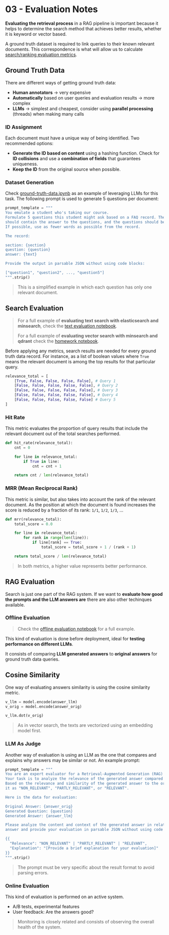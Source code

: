 # 03 - Evaluation Notes

**Evaluating the retrieval process** in a RAG pipeline is important because it helps to determine the search method that achieves better results, whether it is keyword or vector based.

A ground truth dataset is required to link queries to their known relevant documents. This correspondence is what will allow us to calculate [search/ranking evaluation metrics](./search_evaluation/evaluation-metrics.md).

## Ground Truth Data 
There are different ways of getting ground truth data:

- **Human annotators** -> very expensive
- **Automatically** based on user queries and evaluation results -> more complex
- **LLMs** -> simplest and cheapest, consider using **parallel processing** (threads) when making many calls

### ID Assignment

Each document must have a unique way of being identified. Two recommended options:

- **Generate the ID based on content** using a hashing function. Check for **ID collisions** and use a **combination of fields** that guarantees uniqueness.
- **Keep the ID** from the original source when possible.

### Dataset Generation

Check [ground-truth-data.ipynb](./search_evaluation/ground-truth-data.ipynb) as an example of leveraging LLMs for this task. The following prompt is used to generate 5 questions per document:

```python
prompt_template = """
You emulate a student who's taking our course.
Formulate 5 questions this student might ask based on a FAQ record. The record
should contain the answer to the questions, and the questions should be complete and not too short.
If possible, use as fewer words as possible from the record. 

The record:

section: {section}
question: {question}
answer: {text}

Provide the output in parsable JSON without using code blocks:

["question1", "question2", ..., "question5"]
""".strip()
```

> This is a simplified example in which each question has only one relevant document.


## Search Evaluation

> For a full example of **evaluating text search with elasticsearch and minsearch**, check the [text evaluation notebook](./search_evaluation/evaluate-text.ipynb).
>
> For a full example of **evaluating vector search with minsearch and qdrant** check the [homework notebook](./homework.ipynb).

Before applying any metrics, search results are needed for every ground truth data record. For instance, as a list of boolean values where `True` means the relevant document is among the top results for that particular query.

```python
relevance_total = [
    [True, False, False, False, False], # Query 1
    [False, False, False, False, False], # Query 2
    [False, False, False, False, False], # Query 3
    [False, False, False, False, False], # Query 4
    [False, False, False, False, False] # Query 5
]
```

### Hit Rate

This metric evaluates the proportion of query results that include the relevant document out of the total searches performed.

```python
def hit_rate(relevance_total):
    cnt = 0

    for line in relevance_total:
        if True in line:
            cnt = cnt + 1

    return cnt / len(relevance_total)
```

### MRR (Mean Reciprocal Rank)

This metric is similar, but also takes into account the rank of the relevant document. As the position at which the document is found increases the score is reduced by a fraction of its rank: `1/1`, `1/2`, `1/3`, ...

```python
def mrr(relevance_total):
    total_score = 0.0

    for line in relevance_total:
        for rank in range(len(line)):
            if line[rank] == True:
                total_score = total_score + 1 / (rank + 1)

    return total_score / len(relevance_total)
```

> In both metrics, a higher value represents better performance.

## RAG Evaluation

Search is just one part of the RAG system. If we want to **evaluate how good the prompts and the LLM answers are** there are also other techinques available.

### Offline Evaluation

> Check the [offline evaluation notebook](./rag_evaluation/offline-rag-evaluation.ipynb) for a full example.

This kind of evaluation is done before deployment, ideal for **testing performance on different LLMs**. 

It consists of comparing **LLM generated answers** to **original answers** for ground truth data queries.

## Cosine Similarity

One way of evaluating answers similarity is using the cosine similarity metric.

```python
v_llm = model.encode(answer_llm)
v_orig = model.encode(answer_orig)

v_llm.dot(v_orig)
```

> As in vector search, the texts are vectorized using an embedding model first.

### LLM As Judge

Another way of evaluation is using an LLM as the one that compares and explains
why answers may be similar or not. An example prompt:

```python
prompt_template = """
You are an expert evaluator for a Retrieval-Augmented Generation (RAG) system.
Your task is to analyze the relevance of the generated answer compared to the original answer provided.
Based on the relevance and similarity of the generated answer to the original answer, you will classify
it as "NON_RELEVANT", "PARTLY_RELEVANT", or "RELEVANT".

Here is the data for evaluation:

Original Answer: {answer_orig}
Generated Question: {question}
Generated Answer: {answer_llm}

Please analyze the content and context of the generated answer in relation to the original
answer and provide your evaluation in parsable JSON without using code blocks:

{{
  "Relevance": "NON_RELEVANT" | "PARTLY_RELEVANT" | "RELEVANT",
  "Explanation": "[Provide a brief explanation for your evaluation]"
}}
""".strip()
```

> The prompt must be very specific about the result format to avoid parsing errors.


### Online Evaluation
This kind of evaluation is performed on an active system.

- A/B tests, experimental features
- User feedback: Are the answers good?

> Monitoring is closely related and consists of observing the overall health of the system.